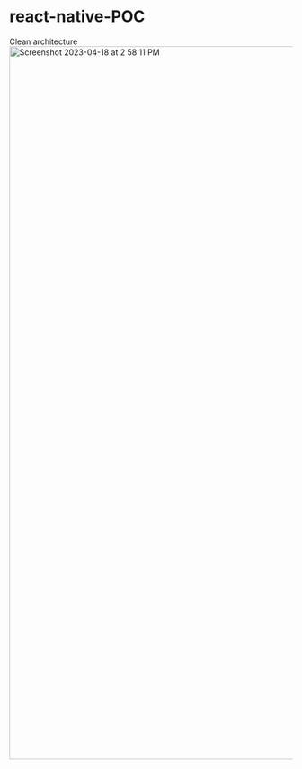 # react-native-POC
Clean architecture
<img width="1267" alt="Screenshot 2023-04-18 at 2 58 11 PM" src="https://user-images.githubusercontent.com/129162542/232734951-ed7506e0-060d-4ade-99d0-01977deb7fbf.png">
